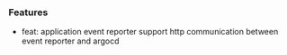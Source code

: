 ### Features
- feat: application event reporter support http communication between event reporter and argocd